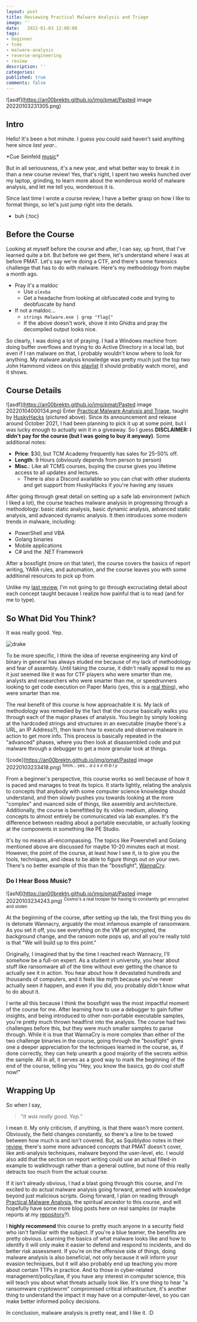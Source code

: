 ```yaml
---
layout: post
title: Reviewing Practical Malware Analysis and Triage
image: ''
date:   2022-01-03 12:00:00
tags:
- beginner
- tcms
- malware-analysis
- reverse-engineering
- review
description: ''
categories:
published: true
comments: false
---
```


![asdf](https://an00brektn.github.io/img/pmat/Pasted image 20220103231305.png)

## Intro
Hello! It's been a hot minute. I guess you could said haven't said anything here since *last year*..

\*Cue Seinfeld [music](https://www.youtube.com/watch?v=_V2sBURgUBI)\*

But in all seriousness, it's a new year, and what better way to break it in than a new course review! Yes, that's right, I spent two weeks hunched over my laptop, grinding, to learn more about the wonderous world of malware analysis, and let me tell you, wonderous it is.

Since last time I wrote a course review, I have a better grasp on how I like to format things, so let's just jump right into the details.

* buh
{:toc}

## Before the Course
Looking at myself before the course and after, I can say, up front, that I've learned quite a bit. But before we get there, let's understand where I was at before PMAT. Let's say we're doing a CTF, and there's some forensics challenge that has to do with malware. Here's my methodology from maybe a month ago.

- Pray it's a maldoc
	- Use `olevba`
	- Get a headache from looking at obfuscated code and trying to deobfuscate by hand
- If not a maldoc...
	- `strings Malware.exe | grep "flag{"`
	- If the above doesn't work, shove it into Ghidra and pray the decompiled output looks nice.

So clearly, I was doing a lot of praying. I had a Windows machine from doing buffer overflows and trying to do Active Directory in a local lab, but even if I ran malware on that, I probably wouldn't know where to look for anything. My malware analysis knowledge was pretty much just the top two John Hammond videos on this [playlist](https://www.youtube.com/playlist?list=PL1H1sBF1VAKWMn_3QPddayIypbbITTGZv) (I should probably watch more), and it shows.

## Course Details
![asdf](https://an00brektn.github.io/img/pmat/Pasted image 20220104000134.png)
Enter [Practical Malware Analysis and Triage](https://academy.tcm-sec.com/p/practical-malware-analysis-triage), taught by [HuskyHacks](https://huskyhacks.dev/) (pictured above). Since its announcement and release around October 2021, I had been planning to pick it up at some point, but I was lucky enough to actually win it in a giveaway. So I guess **DISCLAIMER: I didn't pay for the course (but I was going to buy it anyway)**. Some additional notes:
- **Price**: $30, but TCM Academy frequently has sales for 25-50% off.
- **Length**: 9 Hours (obviously depends from person to person)
- **Misc.**: Like all TCMS courses, buying the course gives you lifetime access to all updates and lectures. 
	- There is also a Discord available so you can chat with other students and get support from HuskyHacks if you're having any issues

After going through great detail on setting up a safe lab environment (which I liked a lot), the course teaches malware analysis in progressing through a methodology: basic static analysis, basic dynamic analysis, advanced static analysis, and advanced dynamic analysis. It then introduces some modern trends in malware, including:
-   PowerShell and VBA
-   Golang binaries
-   Mobile applications
-   C# and the .NET Framework

After a bossfight (more on that later), the course covers the basics of report writing, YARA rules, and automation, and the course leaves you with some additional resources to pick up from. 

Unlike my [last review](https://an00brektn.github.io/TCM-PEH-review/), I'm not going to go through excruciating detail about each concept taught because I realize how painful that is to read (and for me to type).

## So What Did You Think?
It was really good. Yep. 

![drake](https://c.tenor.com/k4SFOI_3m30AAAAM/drake-clap.gif)

To be more specific, I think the idea of reverse engineering any kind of binary in general has always eluded me because of my lack of methodology and fear of assembly. Until taking the course, it didn't really appeal to me as it just seemed like it was for CTF players who were smarter than me, analysts and researchers who were smarter than me, or speedrunners looking to get code execution on Paper Mario (yes, this is a [real thing](https://www.youtube.com/watch?v=O9dTmzRAL_4)), who were smarter than me.

The real benefit of this course is how approachable it is. My lack of methodology was remedied by the fact that the course basically walks you through each of the major phases of analysis. You begin by simply looking at the hardcoded strings and structures in an executable (maybe there's a URL, an IP Address?), then learn how to execute and observe malware in action to get more info. This process is basically repeated in the "advanced" phases, where you then look at disassembled code and put malware through a debugger to get a more granular look at things.

![code](https://an00brektn.github.io/img/pmat/Pasted image 20220103233418.png)
<sup>hmm... yes... *a s s e m b l y*</sup>

From a beginner's perspective, this course works so well because of how it is paced and manages to treat its topics. It starts lightly, relating the analysis to concepts that anybody with some computer science knowledge should understand, and then slowly pushes you towards looking at the more "complex" and nuanced side of things, like assembly and architecture. Additionally, the course is benefitted by its video medium, allowing concepts to almost entirely be communicated via lab examples. It's the difference between reading about a portable executable, or actually looking at the components in something like PE Studio.

It's by no means all-encompassing. The topics like Powershell and Golang mentioned above are discussed for maybe 10-20 minutes each at most. However, the point of the course, at least how I see it, is to give you the tools, techniques, and ideas to be able to figure things out on your own. There's no better example of this than the "bossfight", [WannaCry](https://en.wikipedia.org/wiki/WannaCry_ransomware_attack).

### Do I Hear Boss Music?
![asfd](https://an00brektn.github.io/img/pmat/Pasted image 20220103234243.png)
<sup>Cosmo's a real trooper for having to constantly get encrypted and stolen</sup>

At the beginning of the course, after setting up the lab, the first thing you do is detonate Wannacry, arguably the most infamous example of ransomware. As you set it off, you see everything on the VM get encrypted, the background change, and the ransom note pops up, and all you're really told is that "We will build up to this point." 

Originally, I imagined that by the time I reached reach Wannacry, I'll somehow be a full-on expert. As a student in university, you hear about stuff like ransomware all of the time without ever getting the chance to actually see it in action. You hear about how it devastated hundreds and thousands of computers, and it feels like myth because you've never actually seen it happen, and even if you did, you probably didn't know what to do about it. 

I write all this because I think the bossfight was the most impactful moment of the course for me. After learning how to use a debugger to gain futher insights, and being introduced to other non-portable executable samples, you're pretty much thrown headfirst into the analysis. The course had two challenges before this, but they were much smaller samples to parse through. While it is true that WannaCry is more complex than either of the two challenge binaries in the course, going through the "bossfight" gives one a deeper appreciation for the techniques learned in the course, as, if done correctly, they can help unearth a good majority of the secrets within the sample. All in all, it serves as a good way to mark the beginning of the end of the course, telling you "Hey, you know the basics, go do cool stuff now!"

## Wrapping Up
So when I say,

> "*It was really good. Yep.*" 

I mean it. My only criticism, if anything, is that there wasn't more content. Obviously, the field changes constantly, so there's a line to be towed between how much is and isn't covered. But, as Squiblydoo notes in their [review](https://squiblydoo.blog/2021/11/26/review-practical-malware-analysis-and-triage-pmat/), there's some more advanced concepts that PMAT doesn't cover, like anti-analysis techniques, malware beyond the user-level, etc. I would also add that the section on report writing could use an actual filled-in example to walkthrough rather than a general outline, but none of this really detracts too much from the actual course.

If it isn't already obvious, I had a blast going through this course, and I'm excited to do actual malware analysis going forward, armed with knowledge beyond just malicious scripts. Going forward, I plan on reading through [Practical Malware Analysis](https://nostarch.com/malware), the spiritual ancestor to this course, and will hopefully have some more blog posts here on real samples (or maybe reports at my [repository](https://github.com/An00bRektn/malware-analysis-reports)?).

I **highly recommend** this course to pretty much anyone in a security field who isn't familiar with the subject. If you're a blue teamer, the benefits are pretty obvious. Learning the basics of what malware looks like and how to identify it will only make it easier to defend and respond to incidents, and do better risk assessment. If you're on the offensive side of things, doing malware analysis is also beneficial, not only because it will inform your evasion techniques, but it will also probably end up teaching you more about certain TTPs in practice. And to those in cyber-related management/policy/law, if you have any interest in computer science, this will teach you about what threats actually look like. It's one thing to hear "a ransomware cryptoworm" compromised critical infrastructure, it's another thing to understand the impact it may have on a computer-level, so you can make better informed policy decisions.

In conclusion, malware analysis is pretty neat, and I like it. :D